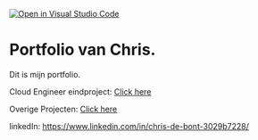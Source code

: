 [![Open in Visual Studio Code](https://classroom.github.com/assets/open-in-vscode-f059dc9a6f8d3a56e377f745f24479a46679e63a5d9fe6f495e02850cd0d8118.svg)](https://classroom.github.com/online_ide?assignment_repo_id=6532242&assignment_repo_type=AssignmentRepo)
# Portfolio van Chris.
Dit is mijn portfolio.

Cloud Engineer eindproject: [Click here](./Project)

Overige Projecten: [Click here](https://gitfront.io/r/Rithmatist/8e05c02d5205eca7664f248f6afef0470169d330/MyProjects/)

linkedIn: https://www.linkedin.com/in/chris-de-bont-3029b7228/
